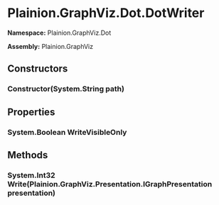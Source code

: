 
# Plainion.GraphViz.Dot.DotWriter

**Namespace:** Plainion.GraphViz.Dot

**Assembly:** Plainion.GraphViz


## Constructors

### Constructor(System.String path)


## Properties

### System.Boolean WriteVisibleOnly


## Methods

### System.Int32 Write(Plainion.GraphViz.Presentation.IGraphPresentation presentation)
